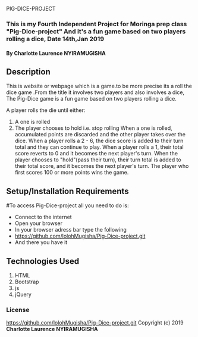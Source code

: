 PIG-DICE-PROJECT
### This is my Fourth Independent Project for Moringa prep class "Pig-Dice-project" And it's a fun game based on two players rolling a dice, Date 14th,Jan 2019
#### By **Charlotte Laurence NYIRAMUGISHA**
## Description
This is website or webpage which is a game.to be more precise its a roll the dice game .From the title it involves two players and also involves a dice,
The Pig-Dice game is a fun game based on two players rolling a dice.

A player rolls the die until either:

1. A one is rolled
2. The player chooses to hold i.e. stop rolling
When a one is rolled, accumulated points are discarded and the other player takes over the dice.
When a player rolls a 2 - 6, the dice score is added to their turn total and they can continue to play.
When a player rolls a 1, their total score reverts to 0 and it becomes the next player's turn.
When the player chooses to "hold"(pass their turn), their turn total is added to their total score, and it becomes the next player's turn.
The player who first scores 100 or more points wins the game.


## Setup/Installation Requirements
#To access Pig-Dice-project all you need to do is:
* Connect to the internet
* Open your browser
* In your browser adress bar type the following
* https://github.com/lolohMugisha/Pig-Dice-project.git
* And there you have it

## Technologies Used
1. HTML
2. Bootstrap
3. js
4. jQuery

### License
https://github.com/lolohMugisha/Pig-Dice-project.git
Copyright (c) 2019  **Charlotte Laurence NYIRAMUGISHA**